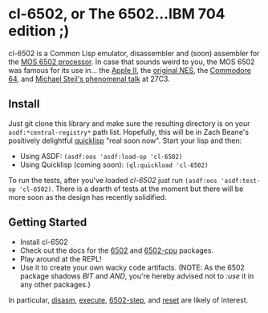 # cl-6502, or The 6502...IBM 704 edition ;)

cl-6502 is a Common Lisp emulator, disassembler and (soon) assembler for the
[MOS 6502 processor](http://en.wikipedia.org/wiki/MOS_Technology_6502).
In case that sounds weird to you, the MOS 6502 was famous for its use in...
the [Apple II](http://en.wikipedia.org/wiki/Apple_II_series),
the [original NES](http://en.wikipedia.org/wiki/Nintendo_Entertainment_System),
the [Commodore 64](http://en.wikipedia.org/wiki/Commodore_64),
and [Michael Steil's phenomenal talk](http://media.ccc.de/browse/congress/2010/27c3-4159-en-reverse_engineering_mos_6502.html) at 27C3.

## Install
Just git clone this library and make sure the resulting directory is on your ```asdf:*central-registry*``` path list. Hopefully, this will be in Zach Beane's positively delightful [quicklisp](http://quicklisp.org/) "real soon now". Start your lisp and then:

* Using ASDF: ```(asdf:oos 'asdf:load-op 'cl-6502)```
* Using Quicklisp (coming soon): ```(ql:quickload 'cl-6502)```

To run the tests, after you've loaded *cl-6502* just run ```(asdf:oos 'asdf:test-op 'cl-6502)```. There is a dearth of tests at the moment but there will be more soon as the design has recently solidified.

## Getting Started
* Install cl-6502
* Check out the docs for the [6502](http://redlinernotes.com/docs/6502.html) and [6502-cpu](http://redlinernotes.com/docs/6502-cpu.html) packages.
* Play around at the REPL!
* Use it to create your own wacky code artifacts. (NOTE: As the 6502 package shadows *BIT* and *AND*, you're hereby advised not to *:use* it in any other packages.)

In particular, [disasm](http://redlinernotes.com/docs/6502-cpu.html#disasm_func), [execute](http://redlinernotes.com/docs/6502.html#execute_func), [6502-step](http://redlinernotes.com/docs/6502.html#6502-step_func), and [reset](http://redlinernotes.com/docs/6502-cpu.html#reset_func) are likely of interest.
